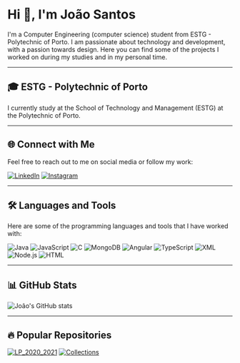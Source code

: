 # Hi 👋, I'm João Santos

I'm a Computer Engineering (computer science) student from ESTG - Polytechnic of Porto. I am passionate about technology and development, with a passion towards design. Here you can find some of the projects I worked on during my studies and in my personal time.

---

## 🎓 ESTG - Polytechnic of Porto

I currently study at the School of Technology and Management (ESTG) at the Polytechnic of Porto.

---

## 🌐 Connect with Me

Feel free to reach out to me on social media or follow my work:

[![LinkedIn](https://img.shields.io/badge/-LinkedIn-blue?style=flat-square&logo=linkedin)](https://www.linkedin.com/in/joao-santos-0023ab25b/)
[![Instagram](https://img.shields.io/badge/-Instagram-purple?style=flat-square&logo=instagram)](https://www.instagram.com/justsomedrawings66?igsh=MXEyb3Z3ODZxeXU5Yw==)


---

## 🛠️ Languages and Tools

Here are some of the programming languages and tools that I have worked with:

![Java](https://img.shields.io/badge/-Java-orange?style=flat-square&logo=java)
![JavaScript](https://img.shields.io/badge/-JavaScript-yellow?style=flat-square&logo=javascript)
![C](https://img.shields.io/badge/-C-blue?style=flat-square&logo=c)
![MongoDB](https://img.shields.io/badge/-MongoDB-green?style=flat-square&logo=mongodb)
![Angular](https://img.shields.io/badge/-Angular-red?style=flat-square&logo=angular)
![TypeScript](https://img.shields.io/badge/TypeScript-3178C6?style=for-the-badge&logo=typescript&logoColor=white)
![XML](https://img.shields.io/badge/XML-FF6600?style=for-the-badge&logo=xml&logoColor=white)
![Node.js](https://img.shields.io/badge/-Node.js-green?style=flat-square&logo=node.js)
![HTML](https://img.shields.io/badge/-HTML5-E34F26?style=flat-square&logo=html5)

---

## 📊 GitHub Stats

![João's GitHub stats](https://github-readme-stats.vercel.app/api?username=joaosantos&show_icons=true&theme=dark)

---

## 🔥 Popular Repositories

[![LP_2020_2021](https://github-readme-stats.vercel.app/api/pin/?username=Joao745356&repo=LP_2020_2021)](https://github.com/Joao745356/LP_2020_2021)
[![Collections](https://github-readme-stats.vercel.app/api/pin/?username=Joao745356&repo=Collections)](https://github.com/Joao745356/Collections)
